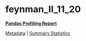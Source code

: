 # feynman_II_11_20

[**Pandas Profiling Report**](https://epistasislab.github.io/pmlb/profile/feynman_II_11_20.html)

[Metadata](metadata.yaml) | [Summary Statistics](summary_stats.tsv)

